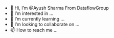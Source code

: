 - 👋 Hi, I’m @Ayush Sharma From DataflowGroup
- 👀 I’m interested in ...
- 🌱 I’m currently learning ...
- 💞️ I’m looking to collaborate on ...
- 📫 How to reach me ...

<!---
AyushFromDataflowGroup/AyushFromDataflowGroup is a ✨ special ✨ repository because its `README.md` (this file) appears on your GitHub profile.
You can click the Preview link to take a look at your changes.
--->
